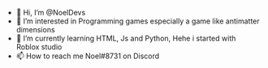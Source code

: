 - 👋 Hi, I’m @NoelDevs
- 👀 I’m interested in Programming games especially a game like antimatter dimensions
- 🌱 I’m currently learning HTML, Js and Python, Hehe i started with Roblox studio
- 📫 How to reach me Noel#8731 on Discord
